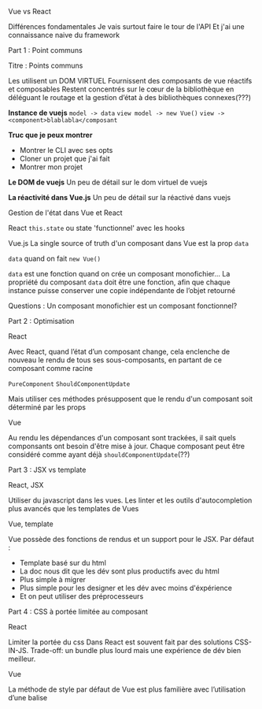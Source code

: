 Vue vs React

Différences fondamentales
Je vais surtout faire le tour de l'API
Et j'ai une connaissance naive du framework


Part 1 : Point communs

Titre : Points communs

Les utilisent un DOM VIRTUEL
Fournissent des composants de vue réactifs et composables
Restent concentrés sur le cœur de la bibliothèque en déléguant le routage et la gestion d’état à des bibliothèques connexes(???)

__Instance de vuejs__
`model -> data`
`view model -> new Vue()`
`view -> <component>blablabla</composant`

__Truc que je peux montrer__
* Montrer le CLI avec ses opts
* Cloner un projet que j'ai fait
* Montrer mon projet

__Le DOM de vuejs__
Un peu de détail sur le dom virtuel de vuejs

__La réactivité dans Vue.js__
Un peu de détail sur la réactivé dans vuejs

Gestion de l'état dans Vue et React

React
`this.state` ou state 'functionnel' avec les hooks

Vue.js
La single source of truth d'un composant dans Vue est la prop `data`

`data` quand on fait `new Vue()`

`data` est une fonction quand on crée un composant monofichier...
La propriété du composant `data` doit être une fonction, afin que chaque instance puisse conserver une copie indépendante de l’objet retourné

Questions :
Un composant monofichier est un composant fonctionnel?


Part 2 : Optimisation

React

Avec React, quand l’état d’un composant change, cela enclenche de nouveau le rendu de tous ses sous-composants,
en partant de ce composant comme racine

`PureComponent`
`ShouldComponentUpdate`

Mais utiliser ces  méthodes présupposent que le rendu d'un composant soit déterminé par les props


Vue

Au rendu les dépendances d'un composant sont trackées, il sait quels componsants ont besoin d'être
mise à jour. Chaque composant peut être considéré comme ayant déjà `shouldComponentUpdate`(??)


Part 3 : JSX vs template

React, JSX

Utiliser du javascript dans les vues.
Les linter et les outils d'autocompletion plus avancés que les templates de Vues


Vue, template

Vue possède des fonctions de rendus et un support pour le JSX.
Par défaut :
- Template basé sur du html
- La doc nous dit que les dév sont plus productifs avec du html
- Plus simple à migrer
- Plus simple pour les designer et les dév avec moins d'éxpérience
- Et on peut utiliser des préprocesseurs


Part 4 : CSS à portée limitée au composant

React

Limiter la portée du css Dans React est souvent fait par des solutions
CSS-IN-JS.
Trade-off: un bundle plus lourd mais une expérience de dév bien meilleur.


Vue

La méthode de style par défaut de Vue est plus familière avec l’utilisation d’une balise <style>
dans un composant monofichier

`<style scoped>
  @media (min-width: 250px) {
    .list-container:hover {
      background: orange;
    }
  }
</style>
`

`scoped` encapsule automatiquement ce CSS dans votre composant en ajoutant un unique attribut.


Part 5 : Utilisation avancée

Redux avec Vue

Vuex avec Vue (inspiré par Elm(?)), apparement offre une expérience de dév supérieur


Vue

Les state manager accompagnant Vue et les lib de routage sont toutes officiellements supportées et
mises à jour avec le coeur de la bibliothèque.


React

React laisse cette partie à la communauté, créant un écosystème plus fragmenté.
Mais l’écosystème de React est considérablement plus riche que celui de Vue (c'est la doc de Vue qui le dit)
[Sidenote : React sera de toute façon plus mature que Vue pour l'écosysteme]


CLI

Vue et React ont un outil de génération de projet en CLI avec quelques particularités
que je ne vais pas lister parce que pas encore testées.

`vue init webpack app-name`


Snippets

Création d'un composant
`Vue.component('button-counter', {
  data: function () {
    return {
      count: 0
    }
  },
  template: '<button v-on:click="count++">Vous m\'avez cliqué {{ count }} fois.</button>'
})`


Fonction de rendu
`Vue.component('anchored-heading', {
  render: function (createElement) {
    return createElement(
      'h' + this.level,   // nom de balise
      this.$slots.default // tableau des enfants $slots.default -> prop d'instance
    )
  },
  props: {
    level: {
      type: Number,
      required: true
    }
  }
})
`

Des props dans un composant
`Vue.component('blog-post', {
  // camelCase en JavaScript
  props: ['postTitle'],
  template: '<h3>{{ postTitle }}</h3>'
})

<blog-post post-title="Hello !"></blog-post>
`


Passer des events à un composant
`<div id="example-1">
  <button v-on:click="counter += 1">Add 1</button>
  <p>Le bouton ci-dessus a été cliqué {{ counter }} fois.</p>
</div>
`

`var example1 = new Vue({
  el: '#example-1',
  data: {
    counter: 0
  }
})
`
